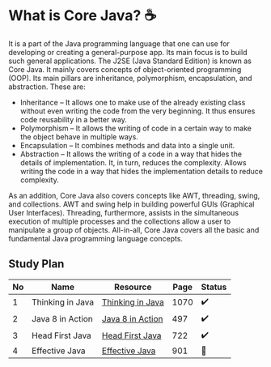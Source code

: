 # What is Core Java? ☕ 
It is a part of the Java programming language that one can use for developing or creating a general-purpose app. 
Its main focus is to build such general applications. The J2SE (Java Standard Edition) is known as Core Java. 
It mainly covers concepts of object-oriented programming (OOP). Its main pillars are inheritance, polymorphism, encapsulation, and abstraction. 
These are:

 - Inheritance – It allows one to make use of the already existing class without even writing the code from the very beginning. It thus ensures code reusability in a better way.
 - Polymorphism – It allows the writing of code in a certain way to make the object behave in multiple ways.
 - Encapsulation – It combines methods and data into a single unit.
 - Abstraction – It allows the writing of a code in a way that hides the details of implementation. It, in turn, reduces the complexity. Allows writing the code in a way that hides the 
 implementation details to reduce complexity.
 
As an addition, Core Java also covers concepts like AWT, threading, swing, and collections. AWT and swing help in building powerful GUIs (Graphical User Interfaces). 
Threading, furthermore, assists in the simultaneous execution of multiple processes and the collections allow a user to manipulate a group of objects. All-in-all, 
Core Java covers all the basic and fundamental Java programming language concepts.

## Study Plan 

|No|Name|Resource|Page|Status|
|---|---|---|---|---|
|1|Thinking in Java|[Thinking in Java](https://github.com/abbos0123/Java/tree/main/Java-Core/Thinking-in-Java)|1070|✔️|
|2|Java 8 in Action|[Java 8 in Action](https://github.com/abbos0123/Java/tree/main/Java-Core/Java-8-in-Action)|497|✔️|
|3|Head First Java|[Head First Java](https://github.com/abbos0123/Java/tree/main/Java-Core/Head-First-Java)|722|✔️|
|4|Effective Java|[Effective Java](https://github.com/abbos0123/Java/tree/main/Java-Core/Effective-Java)|901|📖|
